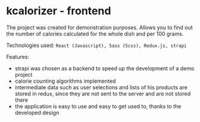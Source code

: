 # kcalorizer - frontend

The project was created for demonstration purposes. Allows you to find out the number of calories calculated for the whole dish and per 100 grams.

Technologies used:
`React (Javascript), Sass (Scss), Redux.js, strapi`

Features:
- strapi was chosen as a backend to speed up the development of a demo project
- calorie counting algorithms implemented
- intermediate data such as user selections and lists of his products are stored in redux, since they are not sent to the server and are not stored there
- the application is easy to use and easy to get used to, thanks to the developed design
